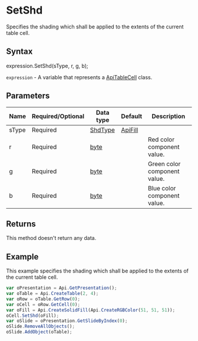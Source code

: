 # SetShd

Specifies the shading which shall be applied to the extents of the current table cell.

## Syntax

expression.SetShd(sType, r, g, b);

`expression` - A variable that represents a [ApiTableCell](../ApiTableCell.md) class.

## Parameters

| **Name** | **Required/Optional** | **Data type** | **Default** | **Description** |
| ------------- | ------------- | ------------- | ------------- | ------------- |
| sType | Required | [ShdType](../../Enumeration/ShdType.md) | [ApiFill](../../ApiFill/ApiFill.md) |  | The shading type applied to the contents of the current table. Can be ShdType or ApiFill. |
| r | Required | [byte](../../Enumeration/byte.md) |  | Red color component value. |
| g | Required | [byte](../../Enumeration/byte.md) |  | Green color component value. |
| b | Required | [byte](../../Enumeration/byte.md) |  | Blue color component value. |

## Returns

This method doesn't return any data.

## Example

This example specifies the shading which shall be applied to the extents of the current table cell.

```javascript
var oPresentation = Api.GetPresentation();
var oTable = Api.CreateTable(2, 4);
var oRow = oTable.GetRow(0);
var oCell = oRow.GetCell(0);
var oFill = Api.CreateSolidFill(Api.CreateRGBColor(51, 51, 51));
oCell.SetShd(oFill);
var oSlide = oPresentation.GetSlideByIndex(0);
oSlide.RemoveAllObjects();
oSlide.AddObject(oTable);
```
